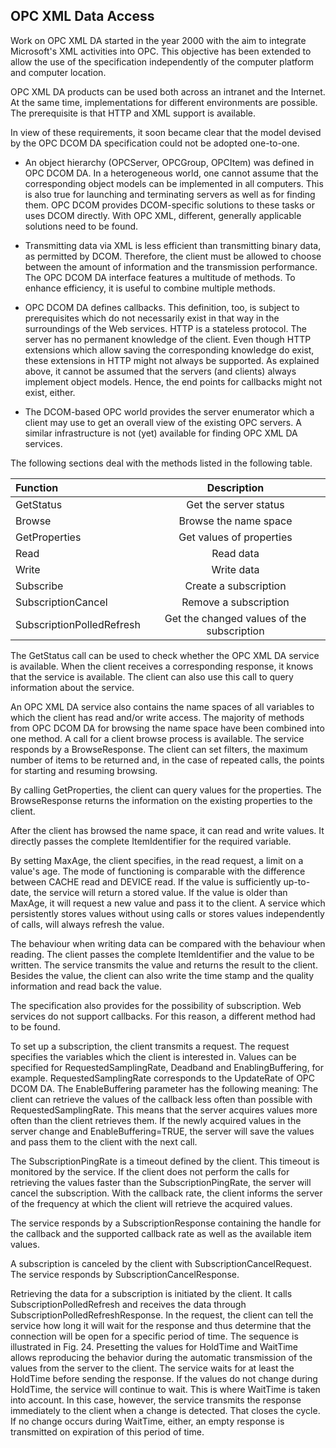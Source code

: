 ## **OPC XML Data Access**

Work on OPC XML DA started in the year 2000 with the aim to integrate Microsoft's XML activities into OPC. This objective has been extended to allow the use of the specification independently of the computer platform and computer location.

OPC XML DA products can be used both across an intranet and the Internet. At the same time, implementations for different environments are possible. The prerequisite is that HTTP and XML support is available.

In view of these requirements, it soon became clear that the model devised by the OPC DCOM DA specification could not be adopted one-to-one.

-   An object hierarchy (OPCServer, OPCGroup, OPCItem) was defined in OPC DCOM DA. In a heterogeneous world, one cannot assume that the corresponding object models can be implemented in all computers. This is also true for launching and terminating servers as well as for finding them. OPC DCOM provides DCOM-specific solutions to these tasks or uses DCOM directly. With OPC XML, different, generally applicable solutions need to be found.
    
-   Transmitting data via XML is less efficient than transmitting binary data, as permitted by DCOM. Therefore, the client must be allowed to choose between the amount of information and the transmission performance. The OPC DCOM DA interface features a multitude of methods. To enhance efficiency, it is useful to combine multiple methods.
    
-   OPC DCOM DA defines callbacks. This definition, too, is subject to prerequisites which do not necessarily exist in that way in the surroundings of the Web services. HTTP is a stateless protocol. The server has no permanent knowledge of the client. Even though HTTP extensions which allow saving the corresponding knowledge do exist, these extensions in HTTP might not always be supported. As explained above, it cannot be assumed that the servers (and clients) always implement object models. Hence, the end points for callbacks might not exist, either.
    
-   The DCOM-based OPC world provides the server enumerator which a client may use to get an overall view of the existing OPC servers. A similar infrastructure is not (yet) available for finding OPC XML DA services.
    

The following sections deal with the methods listed in the following table.

Function | Description | 
| :------------- | :----------: | 
| GetStatus | Get the server status | 
| Browse | Browse the name space | 
| GetProperties| Get values of properties | 
| Read | Read data | 
| Write | Write data | 
| Subscribe | Create a subscription | 
| SubscriptionCancel | Remove a subscription | 
| SubscriptionPolledRefresh | Get the changed values of the subscription | 

The GetStatus call can be used to check whether the OPC XML DA service is available. When the client receives a corresponding response, it knows that the service is available. The client can also use this call to query information about the service.

An OPC XML DA service also contains the name spaces of all variables to which the client has read and/or write access. The majority of methods from OPC DCOM DA for browsing the name space have been combined into one method. A call for a client browse process is available. The service responds by a BrowseResponse. The client can set filters, the maximum number of items to be returned and, in the case of repeated calls, the points for starting and resuming browsing.

By calling GetProperties, the client can query values for the properties. The BrowseResponse returns the information on the existing properties to the client.

After the client has browsed the name space, it can read and write values. It directly passes the complete ItemIdentifier for the required variable.

By setting MaxAge, the client specifies, in the read request, a limit on a value's age. The mode of functioning is comparable with the difference between CACHE read and DEVICE read. If the value is sufficiently up-to-date, the service will return a stored value. If the value is older than MaxAge, it will request a new value and pass it to the client. A service which persistently stores values without using calls or stores values independently of calls, will always refresh the value.

The behaviour when writing data can be compared with the behaviour when reading. The client passes the complete ItemIdentifier and the value to be written. The service transmits the value and returns the result to the client. Besides the value, the client can also write the time stamp and the quality information and read back the value.

The specification also provides for the possibility of subscription. Web services do not support callbacks. For this reason, a different method had to be found.

To set up a subscription, the client transmits a request. The request specifies the variables which the client is interested in. Values can be specified for RequestedSamplingRate, Deadband and EnablingBuffering, for example. RequestedSamplingRate corresponds to the UpdateRate of OPC DCOM DA. The EnableBuffering parameter has the following meaning: The client can retrieve the values of the callback less often than possible with RequestedSamplingRate. This means that the server acquires values more often than the client retrieves them. If the newly acquired values in the server change and EnableBuffering=TRUE, the server will save the values and pass them to the client with the next call.

The SubscriptionPingRate is a timeout defined by the client. This timeout is monitored by the service. If the client does not perform the calls for retrieving the values faster than the SubscriptionPingRate, the server will cancel the subscription. With the callback rate, the client informs the server of the frequency at which the client will retrieve the acquired values.

The service responds by a SubscriptionResponse containing the handle for the callback and the supported callback rate as well as the available item values.

A subscription is canceled by the client with SubscriptionCancelRequest. The service responds by SubscriptionCancelResponse.

Retrieving the data for a subscription is initiated by the client. It calls SubscriptionPolledRefresh and receives the data through SubscriptionPolledRefreshResponse. In the request, the client can tell the service how long it will wait for the response and thus determine that the connection will be open for a specific period of time. The sequence is illustrated in Fig. 24. Presetting the values for HoldTime and WaitTime allows reproducing the behavior during the automatic transmission of the values from the server to the client. The service waits for at least the HoldTime before sending the response. If the values do not change during HoldTime, the service will continue to wait. This is where WaitTime is taken into account. In this case, however, the service transmits the response immediately to the client when a change is detected. That closes the cycle. If no change occurs during WaitTime, either, an empty response is transmitted on expiration of this period of time.